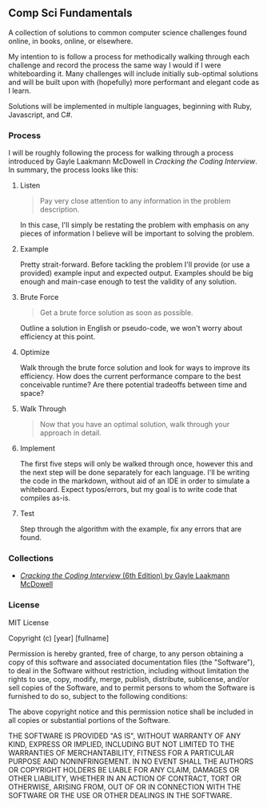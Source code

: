 ## Comp Sci Fundamentals

A collection of solutions to common computer science challenges found online, in books, online, or elsewhere. 

My intention to is follow a process for methodically walking through each challenge and record the process the same way I would if I were whiteboarding it. Many challenges will include initially sub-optimal solutions and will be built upon with (hopefully) more performant and elegant code as I learn. 

Solutions will be implemented in multiple languages, beginning with Ruby, Javascript, and C#.

### Process

I will be roughly following the process for walking through a process introduced by Gayle Laakmann McDowell in *Cracking the Coding Interview*. In summary, the process looks like this:

1. Listen
   
   > Pay very close attention to any information in the problem description.
   
   In this case, I'll simply be restating the problem with emphasis on any pieces of information I believe will be important to solving the problem.
   
2. Example
   
   Pretty strait-forward. Before tackling the problem I'll provide (or use a provided) example input and expected output. Examples should be big enough and main-case enough to test the validity of any solution.
   
3. Brute Force
   
   > Get a brute force solution as soon as possible.
   
   Outline a solution in English or pseudo-code, we won't worry about efficiency at this point.
   
4. Optimize
   
   Walk through the brute force solution and look for ways to improve its efficiency. How does the current performance compare to the best conceivable runtime? Are there potential tradeoffs between time and space? 
   
5. Walk Through
   
   > Now that you have an optimal solution, walk through your approach in detail.
   
6. Implement
   
   The first five steps will only be walked through once, however this and the next step will be done separately for each language. I'll be writing the code in the markdown, without aid of an IDE in order to simulate a whiteboard. Expect typos/errors, but my goal is to write code that compiles as-is.
   
7. Test

   Step through the algorithm with the example, fix any errors that are found.
   
   

### Collections

- [*Cracking the Coding Interview* (6th Edition) by Gayle Laakmann McDowell](../blob/master/cracking_the_code_interview/overview.md)

### License

MIT License

Copyright (c) [year] [fullname]

Permission is hereby granted, free of charge, to any person obtaining a copy
of this software and associated documentation files (the "Software"), to deal
in the Software without restriction, including without limitation the rights
to use, copy, modify, merge, publish, distribute, sublicense, and/or sell
copies of the Software, and to permit persons to whom the Software is
furnished to do so, subject to the following conditions:

The above copyright notice and this permission notice shall be included in all
copies or substantial portions of the Software.

THE SOFTWARE IS PROVIDED "AS IS", WITHOUT WARRANTY OF ANY KIND, EXPRESS OR
IMPLIED, INCLUDING BUT NOT LIMITED TO THE WARRANTIES OF MERCHANTABILITY,
FITNESS FOR A PARTICULAR PURPOSE AND NONINFRINGEMENT. IN NO EVENT SHALL THE
AUTHORS OR COPYRIGHT HOLDERS BE LIABLE FOR ANY CLAIM, DAMAGES OR OTHER
LIABILITY, WHETHER IN AN ACTION OF CONTRACT, TORT OR OTHERWISE, ARISING FROM,
OUT OF OR IN CONNECTION WITH THE SOFTWARE OR THE USE OR OTHER DEALINGS IN THE
SOFTWARE.